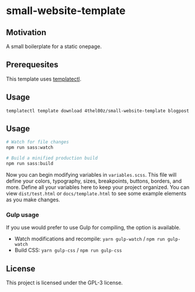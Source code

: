 # small-website-template

## Motivation

A small boilerplate for a static onepage.

## Prerequesites

This template uses [templatectl](https://github.com/4thel00z/templatectl/releases/latest).

## Usage

```
templatectl template download 4thel00z/small-website-template blogpost
```

## Usage
```bash
# Watch for file changes
npm run sass:watch

# Build a minified production build
npm run sass:build
```
Now you can begin modifying variables in `variables.scss`. This file will define your colors, typography, sizes, breakpoints, buttons, borders, and more. Define all your variables here to keep your project organized.
You can view `dist/test.html` or `docs/template.html` to see some example elements as you make changes.

### Gulp usage
If you use would prefer to use Gulp for compiling, the option is available.
- Watch modifications and recompile: `yarn gulp-watch` / `npm run gulp-watch`
- Build CSS: `yarn gulp-css` / `npm run gulp-css`

## License

This project is licensed under the GPL-3 license.
